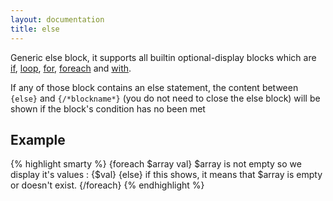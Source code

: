 ```yaml
---
layout: documentation
title: else
---
```


Generic else block, it supports all builtin optional-display blocks which are [if](/documentation/1.x/blocks/if.html), [loop](/documentation/1.x/blocks/loop.html), [for](/documentation/1.x/blocks/for.html), [foreach](/documentation/1.x/blocks/foreach.html) and [with](/documentation/1.x/blocks/with.html).

If any of those block contains an else statement, the content between `{else}` and `{/*blockname*}` (you do not need to close the else block) will be shown if the block's condition has no been met


## Example
{% highlight smarty %}
{foreach $array val}
  $array is not empty so we display it's values : {$val}
{else}
  if this shows, it means that $array is empty or doesn't exist.
{/foreach}
{% endhighlight %}
